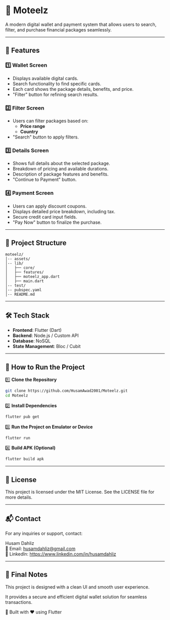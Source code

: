 # 📱 Moteelz  

A modern digital wallet and payment system that allows users to search, filter, and purchase financial packages seamlessly.

---

## 🌟 Features  

### 1️⃣ Wallet Screen  
- Displays available digital cards.  
- Search functionality to find specific cards.  
- Each card shows the package details, benefits, and price.  
- "Filter" button for refining search results.  

### 2️⃣ Filter Screen  
- Users can filter packages based on:  
  - **Price range**  
  - **Country**  
- "Search" button to apply filters.  

### 3️⃣ Details Screen  
- Shows full details about the selected package.  
- Breakdown of pricing and available durations.  
- Description of package features and benefits.  
- "Continue to Payment" button.  

### 4️⃣ Payment Screen  
- Users can apply discount coupons.  
- Displays detailed price breakdown, including tax.  
- Secure credit card input fields.  
- "Pay Now" button to finalize the purchase.  

---

## 📂 Project Structure
```
moteelz/
│-- assets/
│-- lib/
│   ├── core/
│   ├── features/
│   ├── moteelz_app.dart
│   ├── main.dart
│-- test/
│-- pubspec.yaml
│-- README.md
```

---

## 🛠 Tech Stack  
- **Frontend**: Flutter (Dart)  
- **Backend**: Node.js / Custom API  
- **Database**: NoSQL  
- **State Management**: Bloc / Cubit  

---

## 🚀 How to Run the Project  

1️⃣ **Clone the Repository**  
   ```bash
   git clone https://github.com/HusamAwad2001/Moteelz.git
   cd Moteelz
   ```
   
2️⃣ **Install Dependencies**  
   ```bash
   flutter pub get
   ```
   
3️⃣ **Run the Project on Emulator or Device**  
   ```bash
   flutter run
   ```
   
4️⃣ **Build APK (Optional)**  
   ```bash
   flutter build apk
   ```
   
---

## 📜 License
This project is licensed under the MIT License. See the LICENSE file for more details.

---

## 📬 Contact
For any inquiries or support, contact:

Husam Dahliz\
📧 Email: husamdahliz@gmail.com\
🔗 LinkedIn: https://www.linkedin.com/in/husamdahliz

---

## 🎯 Final Notes
This project is designed with a clean UI and smooth user experience. 

It provides a secure and efficient digital wallet solution for seamless transactions.

🔹 Built with ❤️ using Flutter

